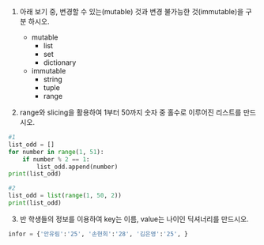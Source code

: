 1. 아래 보기 중, 변경할 수 있는(mutable) 것과 변경 불가능한 것(immutable)을
   구분 하시오.
   * mutable
     * list
     * set
     * dictionary
   * immutable
     * string
     * tuple
     * range



2. range와 slicing을 활용하여 1부터 50까지 숫자 중 홀수로 이루어진
   리스트를 만드시오.

```python
#1
list_odd = []
for number in range(1, 51):
    if number % 2 == 1:
        list_odd.append(number)
print(list_odd)

#2
list_odd = list(range(1, 50, 2))
print(list_odd)
```



3. 반 학생들의 정보를 이용하여 key는 이름, value는 나이인 딕셔너리를 만드시오.

```python
infor = {'안유림':'25', '손현희':'28', '김은영':'25', }
```

